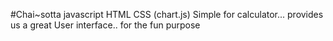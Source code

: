 #Chai~sotta
 javascript HTML CSS (chart.js)
Simple for calculator...
provides us a great User interface..
for the fun purpose
